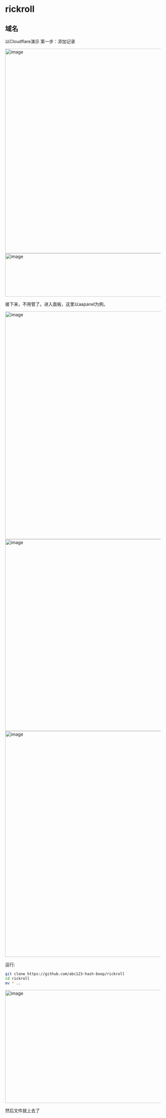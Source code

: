 # rickroll
## 域名
以Cloudflare演示
第一步：添加记录

<img width="1227" height="661" alt="image" src="https://github.com/user-attachments/assets/a3918b00-0d77-41a5-ac4e-6849c2302ebf" />

<img width="760" height="140" alt="image" src="https://github.com/user-attachments/assets/1d52bf19-bdec-498c-91bd-d471434e6942" />

接下来，不用管了。进入面板，这里以aapanel为例。

<img width="1252" height="736" alt="image" src="https://github.com/user-attachments/assets/bf48db69-514b-4f78-a84e-d0e7beffded2" />

<img width="694" height="620" alt="image" src="https://github.com/user-attachments/assets/ff847f90-5992-4e8d-8adc-44b219f9f629" />

<img width="1254" height="730" alt="image" src="https://github.com/user-attachments/assets/782432b1-3074-4af8-8fa9-03f69b5450b5" />

运行:
```bash
git clone https://github.com/abc123-hash-boop/rickroll
cd rickroll
mv * ..
```

<img width="908" height="365" alt="image" src="https://github.com/user-attachments/assets/ae7da545-05d7-4bed-9872-3775f7fa19a6" />

然后文件就上去了
